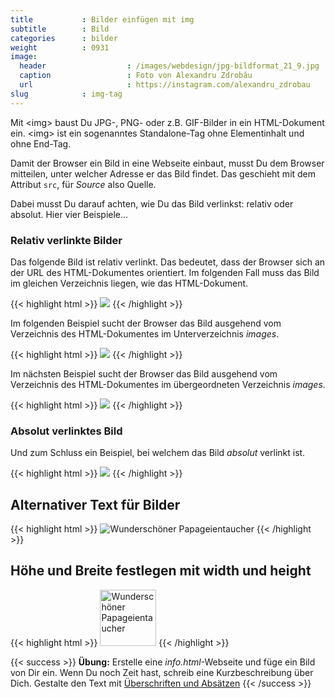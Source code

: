 ```yaml
---
title           : Bilder einfügen mit img
subtitle        : Bild
categories      : bilder
weight          : 0931
image:
  header                  : /images/webdesign/jpg-bildformat_21_9.jpg
  caption                 : Foto von Alexandru Zdrobău
  url                     : https://instagram.com/alexandru_zdrobau
slug            : img-tag
---
```

Mit &lt;img&gt; baust Du JPG-, PNG- oder z.B. GIF-Bilder in ein HTML-Dokument ein. &lt;img&gt; ist ein sogenanntes Standalone-Tag ohne Elementinhalt und ohne End-Tag.
<!--more-->

Damit der Browser ein Bild in eine Webseite einbaut, musst Du dem Browser mitteilen, unter welcher Adresse er das Bild findet. Das geschieht mit dem Attribut `src`, für *Source* also Quelle.

Dabei musst Du darauf achten, wie Du das Bild verlinkst: relativ oder absolut. Hier vier Beispiele…

### Relativ verlinkte Bilder

Das folgende Bild ist relativ verlinkt. Das bedeutet, dass der Browser sich an der URL des HTML-Dokumentes orientiert. Im folgenden Fall muss das Bild im gleichen Verzeichnis liegen, wie das HTML-Dokument.

{{< highlight html >}}
<img src="vogel.jpg">
{{< /highlight >}}

Im folgenden Beispiel sucht der Browser das Bild ausgehend vom Verzeichnis des HTML-Dokumentes im Unterverzeichnis *images*.

{{< highlight html >}}
<img src="images/hund.jpg">
{{< /highlight >}}

Im nächsten Beispiel sucht der Browser das Bild ausgehend vom Verzeichnis des HTML-Dokumentes im übergeordneten Verzeichnis *images*.

{{< highlight html >}}
<img src="../katze.jpg">
{{< /highlight >}}

### Absolut verlinktes Bild

Und zum Schluss ein Beispiel, bei welchem das Bild _absolut_ verlinkt ist.

{{< highlight html >}}
<img src="https://phlow.de/bilder/katze.jpg">
{{< /highlight >}}

## Alternativer Text für Bilder

{{< highlight html >}}
<img src="vogel.jpg" alt="Wunderschöner Papageientaucher">
{{< /highlight >}}

## Höhe und Breite festlegen mit width und height

{{< highlight html >}}
<img src="vogel.jpg" alt="Wunderschöner Papageientaucher" widht="160" height="90">
{{< /highlight >}}

{{< success >}}
**Übung:** Erstelle eine *info.html*-Webseite und füge ein Bild von Dir ein. Wenn Du noch Zeit hast, schreib eine Kurzbeschreibung über Dich. Gestalte den Text mit <a href="http://webdesign.phlow.de/html-absaetze-ueberschriften-zeilenumbruch/">Überschriften und Absätzen</a>
{{< /success >}}
